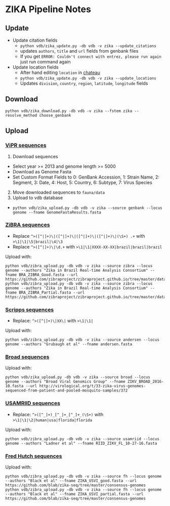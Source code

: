 # ZIKA Pipeline Notes

## Update

* Update citation fields
  * `python vdb/zika_update.py -db vdb -v zika --update_citations`
  * updates `authors`, `title` and `url` fields from genbank files
  * If you get `ERROR: Couldn't connect with entrez, please run again` just run command again
* Update location fields
  * After hand editing `location` in [chateau](https://github.com/blab/chateau)
  * `python vdb/zika_update.py -db vdb -v zika --update_locations`
  * Updates `division`, `country`, `region`, `latitude`, `longitude` fields

## Download

    python vdb/zika_download.py -db vdb -v zika --fstem zika --resolve_method choose_genbank

## Upload

### [ViPR sequences](https://www.viprbrc.org/brc/vipr_genome_search.spg?method=ShowCleanSearch&decorator=flavi_zika)

1. Download sequences
  * Select year >= 2013 and genome length >= 5000
  * Download as Genome Fasta
  * Set Custom Format Fields to 0: GenBank Accession, 1: Strain Name, 2: Segment, 3: Date, 4: Host, 5: Country, 6: Subtype, 7: Virus Species
2. Move downloaded sequences to `fauna/data`
3. Upload to vdb database
  * `python vdb/zika_upload.py -db vdb -v zika --source genbank --locus genome --fname GenomeFastaResults.fasta`

### [ZiBRA sequences](https://github.com/zibraproject/zibraproject.github.io/tree/master/data/consensus)

* Replace `^>([^|]+)\|([^|]+)\|([^|]+)\|([^|]+)\|(\S+) .+` with `>\1|\1|\5|brazil|\4|\3`
* Replace `^>([^|]+)\|\d.+` with `>\1|\1|XXXX-XX-XX|brazil|brazil|brazil`

Upload with:

    python vdb/zibra_upload.py -db vdb -v zika --source zibra --locus genome --authors "Zika in Brazil Real-time Analysis Consortium" --fname BRA_ZIBRA_Good.fasta --url https://github.com/zibraproject/zibraproject.github.io/tree/master/data/consensus
    python vdb/zibra_upload.py -db vdb -v zika --source zibra --locus genome --authors "Zika in Brazil Real-time Analysis Consortium" --fname BRA_ZIBRA_Partial.fasta --url https://github.com/zibraproject/zibraproject.github.io/tree/master/data/consensus

### [Scripps sequences](https://github.com/andersen-lab/zika-florida/tree/master/consensus_sequences)

* Replace: `^>([^|]+)\|XX\|` with `>\1|\1|`

Upload with:

    python vdb/zibra_upload.py -db vdb -v zika --source andersen --locus genome --authors "Grubaugh et al" --fname andersen.fasta

### [Broad sequences](http://virological.org/t/33-zika-virus-genomes-sequenced-from-patient-and-pooled-mosquito-samples/372)

Upload with:

    python vdb/zika_upload.py -db vdb -v zika --source broad --locus genome --authors "Broad Viral Genomics Group" --fname ZIKV_BROAD_2016-10.fasta --url http://virological.org/t/33-zika-virus-genomes-sequenced-from-patient-and-pooled-mosquito-samples/372

### [USAMRIID sequences](https://github.com/jtladner/ZIKA_Florida/tree/master/sequences)

* Replace: `^>([^_]+)_[^_]+_[^_]+_(\S+)` with `>\1|\1|\2|human|usa|florida|florida`

Upload with:

    python vdb/zibra_upload.py -db vdb -v zika --source usamriid --locus genome --authors "Ladner et al" --fname RIID_ZIKV_FL_10-27-16.fasta

### [Fred Hutch sequences](https://github.com/blab/zika-seq/tree/master/consensus-genomes)

Upload with:

    python vdb/zibra_upload.py -db vdb -v zika --source fh --locus genome --authors "Black et al" --fname ZIKA_USVI_good.fasta --url https://github.com/blab/zika-seq/tree/master/consensus-genomes
    python vdb/zibra_upload.py -db vdb -v zika --source fh --locus genome --authors "Black et al" --fname ZIKA_USVI_partial.fasta --url https://github.com/blab/zika-seq/tree/master/consensus-genomes
